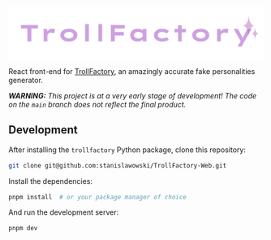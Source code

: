 <p align="center">
  <img width="550" src="logo.png" alt="TrollFactory"/>
</p>

React front-end for [TrollFactory](https://github.com/stanislavovsky/TrollFactory), an amazingly accurate fake personalities generator.

***WARNING:** This project is at a very early stage of development! The code on the `main` branch does not reflect the final product.*

## Development

After installing the `trollfactory` Python package, clone this repository:

```bash
git clone git@github.com:stanislawowski/TrollFactory-Web.git
```

Install the dependencies:

```bash
pnpm install  # or your package manager of choice
```

And run the development server:

```bash
pnpm dev
```